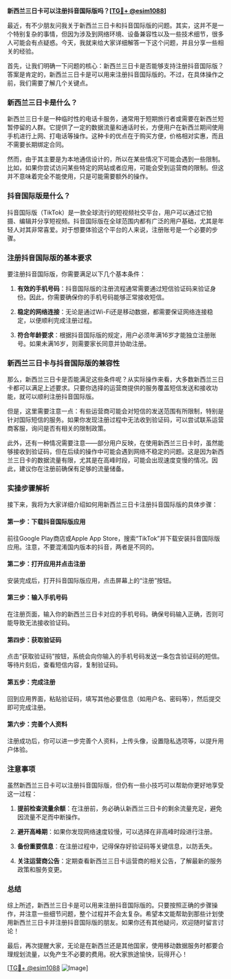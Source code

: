 **新西兰三日卡可以注册抖音国际版吗？[[TG💪+ @esim1088](https://t.me/s/esim1088)]**

最近，有不少朋友问我关于新西兰三日卡和抖音国际版的问题。其实，这并不是一个特别复杂的事情，但因为涉及到网络环境、设备兼容性以及一些技术细节，很多人可能会有点疑惑。今天，我就来给大家详细解答一下这个问题，并且分享一些相关的经验。

首先，让我们明确一下问题的核心：新西兰三日卡是否能够支持注册抖音国际版？答案是肯定的，新西兰三日卡是可以用来注册抖音国际版的。不过，在具体操作之前，我们需要了解几个关键点。

### 新西兰三日卡是什么？

新西兰三日卡是一种临时性的电话卡服务，通常用于短期旅行者或需要在新西兰短暂停留的人群。它提供了一定的数据流量和通话时长，方便用户在新西兰期间使用手机进行上网、打电话等操作。这种卡的优点在于购买方便，价格相对实惠，而且不需要长期绑定合同。

然而，由于其主要是为本地通信设计的，所以在某些情况下可能会遇到一些限制。比如，如果你尝试访问某些特定的网站或者应用，可能会受到运营商的限制。但这并不意味着完全不能使用，只是可能需要额外的操作。

### 抖音国际版是什么？

抖音国际版（TikTok）是一款全球流行的短视频社交平台，用户可以通过它拍摄、编辑并分享短视频。抖音国际版在全球范围内都有广泛的用户基础，尤其是年轻人对其非常喜爱。对于想要体验这个平台的人来说，注册账号是一个必要的步骤。

### 注册抖音国际版的基本要求

要注册抖音国际版，你需要满足以下几个基本条件：

1. **有效的手机号码**：抖音国际版的注册流程通常需要通过短信验证码来验证身份。因此，你需要确保你的手机号码能够正常接收短信。
   
2. **稳定的网络连接**：无论是通过Wi-Fi还是移动数据，都需要保证网络连接稳定，以便顺利完成注册过程。

3. **符合年龄要求**：根据抖音国际版的规定，用户必须年满16岁才能独立注册账号。如果未满16岁，则需要家长同意并协助注册。

### 新西兰三日卡与抖音国际版的兼容性

那么，新西兰三日卡是否能满足这些条件呢？从实际操作来看，大多数新西兰三日卡都可以满足上述要求。只要你选择的运营商提供的服务覆盖短信发送和接收功能，就可以顺利注册抖音国际版。

但是，这里需要注意一点：有些运营商可能会对短信的发送范围有所限制，特别是针对国际短信的服务。如果你发现注册过程中无法收到验证码，可以尝试联系运营商客服，询问是否有相关的限制政策。

此外，还有一种情况需要注意——部分用户反映，在使用新西兰三日卡时，虽然能够接收到验证码，但在后续的操作中可能会遇到网络不稳定的问题。这是因为新西兰三日卡的数据流量有限，尤其是在高峰时段，可能会出现速度变慢的情况。因此，建议你在注册前确保有足够的流量储备。

### 实操步骤解析

接下来，我将为大家详细介绍如何用新西兰三日卡注册抖音国际版的具体步骤：

#### 第一步：下载抖音国际版应用
前往Google Play商店或Apple App Store，搜索“TikTok”并下载安装抖音国际版应用。注意，不要混淆国内版本的抖音，两者是不同的。

#### 第二步：打开应用并点击注册
安装完成后，打开抖音国际版应用，点击屏幕上的“注册”按钮。

#### 第三步：输入手机号码
在注册页面，输入你的新西兰三日卡对应的手机号码。确保号码输入正确，否则可能导致无法接收验证码。

#### 第四步：获取验证码
点击“获取验证码”按钮，系统会向你输入的手机号码发送一条包含验证码的短信。等待片刻后，查看短信内容，复制验证码。

#### 第五步：完成注册
回到应用界面，粘贴验证码，填写其他必要信息（如用户名、密码等），然后提交即可完成注册。

#### 第六步：完善个人资料
注册成功后，你可以进一步完善个人资料，上传头像，设置隐私选项等，以提升用户体验。

### 注意事项

虽然新西兰三日卡可以注册抖音国际版，但仍有一些小技巧可以帮助你更好地享受这一过程：

1. **提前检查流量余额**：在注册前，务必确认新西兰三日卡的剩余流量充足，避免因流量不足而中断操作。

2. **避开高峰期**：如果你发现网络速度较慢，可以选择在非高峰时段进行注册。

3. **备份重要信息**：在注册过程中，记得保存好验证码等关键信息，以防丢失。

4. **关注运营商公告**：定期查看新西兰三日卡运营商的相关公告，了解最新的服务政策和服务变更。

### 总结

综上所述，新西兰三日卡是可以用来注册抖音国际版的。只要按照正确的步骤操作，并注意一些细节问题，整个过程并不会太复杂。希望本文能帮助到那些计划使用新西兰三日卡并注册抖音国际版的朋友。如果你还有其他疑问，欢迎随时留言讨论！

最后，再次提醒大家，无论是在新西兰还是其他国家，使用移动数据服务时都要合理规划流量，以免产生不必要的费用。祝大家旅途愉快，玩得开心！

[[TG💪+ @esim1088](https://t.me/s/esim1088) ![Image](https://i.postimg.cc/4NQfJmqS/Snipaste-2025-05-13-00-14-12.png)]